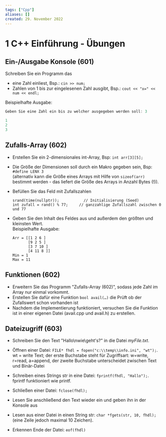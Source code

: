 ```yaml
---
tags: ["Cpp"]
aliases: []
created: 29. November 2022
---
```


# 1 C++ Einführung - Übungen

## Ein-/Ausgabe Konsole (601)

Schreiben Sie ein Programm das

- eine Zahl einliest, Bsp.: `cin >> num;`
- Zahlen von 1 bis zur eingelesenen Zahl ausgibt, Bsp.: `cout << "x=" << num << endl;`

Beispielhafte Ausgabe:

```c++
Geben Sie eine Zahl ein bis zu welcher ausgegeben werden soll: 3

1
2
3
```

## Zufalls-Array (602)

- Erstellen Sie ein 2-dimensionales int-Array, Bsp: `int arr[3][5];`
- Die Größe der Dimensionen soll durch ein Makro gegeben sein, Bsp: `#define LENX 3`  
  (alternativ kann die Größe eines Arrays mit Hilfe von `sizeof(arr)` bestimmt werden - das liefert die Größe des Arrays in Anzahl Bytes (!)).

- Befüllen Sie das Feld mit Zufallszahlen

  ```
  srand(time(nullptr));			  // Initialisierung (Seed)
  int zufall = rand() % 77;		// ganzzahlige Zufallszahl zwischen 0 und 77
  ```

- Geben Sie den Inhalt des Feldes aus und außerdem den größten und kleinsten Wert.  
  Beispielhafte Ausgabe:

  ```
  Arr = [[1 2 6 ]
         [9 2 5 ]
         [3 7 10 ]
         [4 11 8 ]]
  Min = 1
  Max = 11
  ```

## Funktionen (602)

- Erweitern Sie das Programm "Zufalls-Array (602)", sodass jede Zahl im Array nur einmal vorkommt.
- Erstellen Sie dafür eine Funktion `bool avail(…)` die Prüft ob der Zufallswert schon vorhanden ist
- Nachdem die Implementierung funktioniert, versuchen Sie die Funktion ist in einer eigenen Datei (avail.cpp und avail.h) zu erstellen.

## Dateizugriff (603)

- Schreiben Sie den Text "Hallo\nwie\geht's?" in die Datei *myFile.txt*.
- Öffnen einer Datei: `FILE* fhdl = fopen("c:\\temp\\info.ini", "wt");`. wt = write Text; der erste Buchstabe steht für Zugriffsart: w=write, r=read, a=append, der zweite Buchstabe unterscheidet zwischen Text und Binär-Datei
- Schreiben eines Strings str in eine Datei: `fprintf(fhdl, "Hallo");`. fprintf funktioniert wie printf.
- Schließen einer Datei: `fclose(fhdl);`

- Lesen Sie anschließend den Text wieder ein und geben ihn in der Konsole aus
- Lesen aus einer Datei in einen String str: `char *fgets(str, 10, fhdl);` (eine Zeile jedoch maximal 10 Zeichen).
- Erkennen Ende der Datei: `eof(fhdl)`

